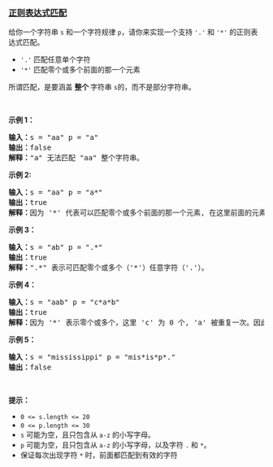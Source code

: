 ### [正则表达式匹配](https://leetcode-cn.com/problems/regular-expression-matching)

<p>给你一个字符串 <code>s</code> 和一个字符规律 <code>p</code>，请你来实现一个支持 <code>'.'</code> 和 <code>'*'</code> 的正则表达式匹配。</p>

<ul>
	<li><code>'.'</code> 匹配任意单个字符</li>
	<li><code>'*'</code> 匹配零个或多个前面的那一个元素</li>
</ul>

<p>所谓匹配，是要涵盖 <strong>整个 </strong>字符串 <code>s</code>的，而不是部分字符串。</p>
 

<p><strong>示例 1：</strong></p>

<pre>
<strong>输入：</strong>s = "aa" p = "a"
<strong>输出：</strong>false
<strong>解释：</strong>"a" 无法匹配 "aa" 整个字符串。
</pre>

<p><strong>示例 2:</strong></p>

<pre>
<strong>输入：</strong>s = "aa" p = "a*"
<strong>输出：</strong>true
<strong>解释：</strong>因为 '*' 代表可以匹配零个或多个前面的那一个元素, 在这里前面的元素就是 'a'。因此，字符串 "aa" 可被视为 'a' 重复了一次。
</pre>

<p><strong>示例 3：</strong></p>

<pre>
<strong>输入：</strong>s = "ab" p = ".*"
<strong>输出：</strong>true
<strong>解释：</strong>".*" 表示可匹配零个或多个（'*'）任意字符（'.'）。
</pre>

<p><strong>示例 4：</strong></p>

<pre>
<strong>输入：</strong>s = "aab" p = "c*a*b"
<strong>输出：</strong>true
<strong>解释：</strong>因为 '*' 表示零个或多个，这里 'c' 为 0 个, 'a' 被重复一次。因此可以匹配字符串 "aab"。
</pre>

<p><strong>示例 5：</strong></p>

<pre>
<strong>输入：</strong>s = "mississippi" p = "mis*is*p*."
<strong>输出：</strong>false</pre>

<p> </p>

<p><strong>提示：</strong></p>

<ul>
	<li><code>0 <= s.length <= 20</code></li>
	<li><code>0 <= p.length <= 30</code></li>
	<li><code>s</code> 可能为空，且只包含从 <code>a-z</code> 的小写字母。</li>
	<li><code>p</code> 可能为空，且只包含从 <code>a-z</code> 的小写字母，以及字符 <code>.</code> 和 <code>*</code>。</li>
	<li>保证每次出现字符 <code>*</code> 时，前面都匹配到有效的字符</li>
</ul>
